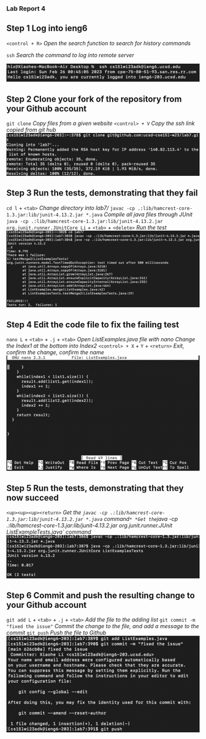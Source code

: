 ### Lab Report 4 ###

## Step 1 Log into ieng6 ##
`<control + R>` *Open the search function to search for history commands*

`ssh` *Search the command to log into remote server*

![Image](step1.png)

## Step 2 Clone your fork of the repository from your Github account ##
`git clone` *Copy files from a given website*
`<control> + V` *Copy the ssh link copied from git hub*
![Image](step2.png)

## Step 3 Run the tests, demonstrating that they fail ##
`cd l` + `<tab>` *Change directory into lab7/*
`javac -cp .:lib/hamcrest-core-1.3.jar:lib/junit-4.13.2.jar *.java` *Compile all java files through JUnit*
`java -cp .:lib/hamcrest-core-1.3.jar:lib/junit-4.13.2.jar org.junit.runner.JUnitCore Li` + `<tab>` + `<delete>` *Run the test*
![Image](step3.png)

## Step 4 Edit the code file to fix the failing test ##
`nano L` + `<tab>` + `.j` + `<tab>` *Open ListExamples.java file with nano*
*Change the Index1 at the bottom into Index2*
`<control> + X` + `Y` + `<return>` *Exit, confirm the change, confirm the name*
![Image](step4.png)

## Step 5 Run the tests, demonstrating that they now succeed ##
`<up><up><up><return>` *Get the `javac -cp .:lib/hamcrest-core-1.3.jar:lib/junit-4.13.2.jar *.java` command`*
`<up><up><up><return>` *Get the `java -cp .:lib/hamcrest-core-1.3.jar:lib/junit-4.13.2.jar org.junit.runner.JUnit ListExampleTests.java` command*
![Image](step5.png)

## Step 6 Commit and push the resulting change to your Github account ##
`git add L` + `<tab>` + `.j` + `<tab>` *Add the file to the adding list*
`git commit -m "fixed the issue"` *Commit the change to the file, and add a message to the commit*
`git push` *Push the file to Github*
![Image](step6.png)

